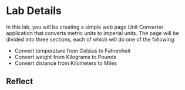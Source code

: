 # Lab Details
In this lab, you will be creating a simple web page Unit Converter application that converts metric units to imperial units. The page will be divided into three sections, each of which will do one of the following:

- Convert temperature from Celsius to Fahrenheit
- Convert weight from Kilograms to Pounds
- Convert distance from Kilometers to Miles


## Reflect
